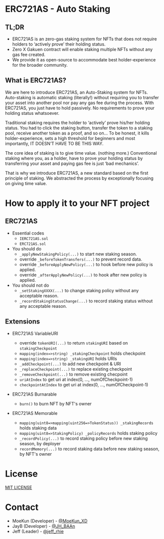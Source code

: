 # **ERC721AS - Auto Staking**

## TL;DR
- ERC721AS is an zero-gas staking system for NFTs that does not require holders to ‘actively prove’ their holding status.
- Zero X Gakuen contract will enable staking multiple NFTs without any gas fee created.
- We provide it as open-source to accommodate best holder-experience for the broader community.

## What is ERC721AS?

We are here to introduce ERC721AS, an Auto-Staking system for NFTs. Auto-staking is automatic staking (literally!) without requiring you to transfer your asset into another pool nor pay any gas fee during the process. With ERC721AS, you just have to hold passively. No requirements to prove your holding status whatsoever.

Traditional staking requires the holder to ‘actively’ prove his/her holding status. You had to click the staking button, transfer the token to a staking pool, receive another token as a proof, and so on… To be honest, it kills holder-experience, sets a high threshold for beginners and most importantly, IT DOESN’T HAVE TO BE THIS WAY.

The core idea of staking is to give time value. (nothing more.) Conventional staking where you, as a holder, have to prove your holding status by transferring your asset and paying gas fee is just ‘bad mechanics’.

That is why we introduce ERC721AS, a new standard based on the first principle of staking. We abstracted the process by exceptionally focusing on giving time value.



# **How to apply it to your NFT project**

## ERC721AS
- Essential codes
  - ```IERC721AS.sol```
  - ```ERC721AS.sol```
- You should do
  - ```_applyNewStakingPolicy(...)``` to start new staking season.
  - override ```_beforeTokenTransfers(...)``` to prevent record data.
  - override ```_beforeApplyNewPolicy(...)``` to hook before new policy is applied.
  - override ```_afterApplyNewPolicy(...)``` to hook after new policy is applied.
- You should not do
  - ```_setStakingXXXX(...)``` to change staking policy without any acceptable reason.
  - ```_recordStakingStatusChange(...)``` to record staking status without any acceptable reason.

## Extensions
- ERC721AS VariableURI
  - override ```tokenURI(...)``` to return ```stakingURI``` based on ```stakingCheckpoint```
  - ```mapping(index=>string) _stakingCheckpoint``` holds checkpoint
  - ```mapping(index=>string) _stakingURI``` holds URIs
  - ```_addCheckpoint(...)``` to add new checkpoint & URI
  - ```_replaceCheckpoint(...)``` to replace existing checkpoint
  - ```_removeCheckpoint(...)``` to remove existing checpoint
  - ```uriAtIndex``` to get uri at index(0, ..., numOfCheckpoint-1)
  - ```checkpointAtIndex``` to get uri at index(0, ..., numOfCheckpoint-1)
- ERC721AS Burnarable
  - ```burn()``` to burn NFT by NFT's owner
          
- ERC721AS Memorable
  - ```mapping(uint8=>mapping(uint256=>TokenStatus)) _stakingRecords``` holds staking data
  - ```mapping(uint8=>StakingPolicy) _policyRecords``` holds staking policy
  - ```_recordPolicy(...)``` to record staking policy before new staking season, by deployer
  - ```recordMemory(...)``` to record staking data before new staking season, by NFT's owner


# **License**

[MIT LICENSE](./LICENSE.txt)

# **Contact**
- MoeKun (Developer) - [@MoeKun_XD](https://twitter.com/MoeKun_XD)
- JayB (Developer) - [@JH_BAAn](https://twitter.com/JH_BAAn)
- Jeff (Leader) - [@jeff_rhie](https://twitter.com/jeff_rhie)